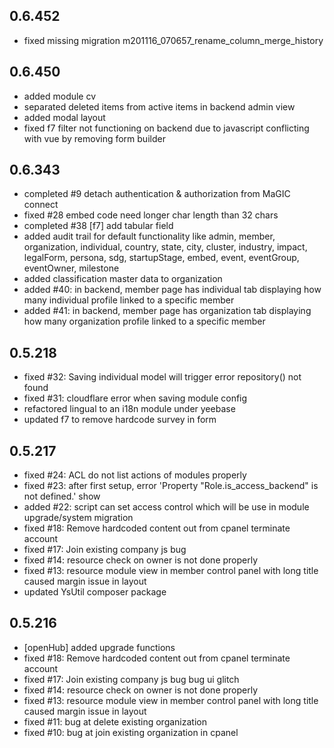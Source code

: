 ## 0.6.452
- fixed missing migration m201116_070657_rename_column_merge_history

## 0.6.450
- added module cv
- separated deleted items from active items in backend admin view
- added modal layout
- fixed f7 filter not functioning on backend due to javascript conflicting with vue by removing form builder

## 0.6.343
- completed #9 detach authentication & authorization from MaGIC connect
- fixed #28 embed code need longer char length than 32 chars
- completed #38 [f7] add tabular field 
- added audit trail for default functionality like admin, member, organization, individual, country, state, city, cluster, industry, impact, legalForm, persona, sdg, startupStage, embed, event, eventGroup, eventOwner, milestone
- added classification master data to organization
- added #40: in backend, member page has individual tab displaying how many individual profile linked to a specific member
- added #41: in backend, member page has organization tab displaying how many organization profile linked to a specific member

## 0.5.218
- fixed #32: Saving individual model will trigger error repository() not found 
- fixed #31: cloudflare error when saving module config
- refactored lingual to an i18n module under yeebase
- updated f7 to remove hardcode survey in form

## 0.5.217
- fixed #24: ACL do not list actions of modules properly
- fixed #23: after first setup, error 'Property "Role.is_access_backend" is not defined.' show
- added #22: script can set access control which will be use in module upgrade/system migration
- fixed #18: Remove hardcoded content out from cpanel terminate account
- fixed #17: Join existing company js bug
- fixed #14: resource check on owner is not done properly
- fixed #13: resource module view in member control panel with long title caused margin issue in layout
- updated YsUtil composer package

## 0.5.216
- [openHub] added upgrade functions 
- fixed #18: Remove hardcoded content out from cpanel terminate account
- fixed #17: Join existing company js bug bug ui glitch
- fixed #14: resource check on owner is not done properly
- fixed #13: resource module view in member control panel with long title caused margin issue in layout
- fixed #11: bug at delete existing organization
- fixed #10: bug at join existing organization in cpanel